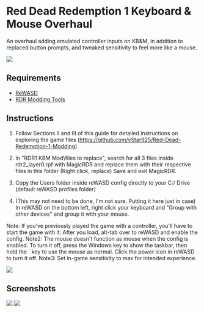 # Red Dead Redemption 1 Keyboard & Mouse Overhaul

An overhaul adding emulated controller inputs on KB&M, in addition to replaced button prompts, and tweaked sensitivity to feel more like a mouse.

![](https://i1.lensdump.com/i/JAneMc.jpeg)

## Requirements
- [ReWASD](https://pcsx2.net/](https://www.rewasd.com/)https://www.rewasd.com/)
- [RDR Modding Tools](https://archive.org/details/red-dead-redemption-modding-tools.-7z)

## Instructions

1. Follow Sections II and III of this guide for detailed instructions on exploring the game files (https://github.com/vStar925/Red-Dead-Redemption-1-Modding)

2. In "RDR1 KBM Mod\files to replace", search for all 3 files inside rdr2_layer0.rpf with MagicRDR and replace them with their respective files in this folder (Right click, replace) Save and exit MagicRDR.

3. Copy the Users folder inside reWASD config directly to your C:/ Drive (default reWASD profiles folder)

4. (This may not need to be done, I'm not sure. Putting it here just in case) In reWASD on the bottom left, right click your keyboard and "Group with other devices" and group it with your mouse.

Note: If you've previously played the game with a controller, you'll have to start the game with it. After you load, alt-tab over to reWASD and enable the config.
Note2: The mouse doesn't function as mouse when the config is enabled. To turn it off, press the Windows key to show the taskbar, then hold the ` key to use the mouse as normal. Click the power icon in reWASD to turn it off.
Note3: Set in-game sensitivity to max for intended experience.

![](https://i3.lensdump.com/i/JAnHPx.png)

## Screenshots
![](https://i.lensdump.com/i/JAnMzP.jpeg)
![](https://i.lensdump.com/i/JAnDKo.jpeg)
